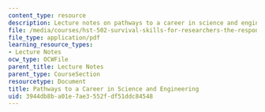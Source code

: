 ```yaml
---
content_type: resource
description: Lecture notes on pathways to a career in science and engineering.
file: /media/courses/hst-502-survival-skills-for-researchers-the-responsible-conduct-of-research-spring-2003/3944db8ba01e7ae3552fdf51ddc84548_11careers.pdf
file_type: application/pdf
learning_resource_types:
- Lecture Notes
ocw_type: OCWFile
parent_title: Lecture Notes
parent_type: CourseSection
resourcetype: Document
title: Pathways to a Career in Science and Engineering
uid: 3944db8b-a01e-7ae3-552f-df51ddc84548
---
```

